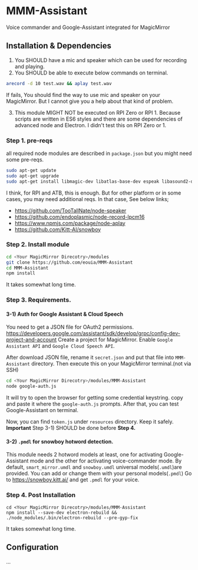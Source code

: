 # MMM-Assistant
Voice commander and Google-Assistant integrated for MagicMirror

## Installation & Dependencies
1. You SHOULD have a mic and speaker which can be used for recording and playing.
2. You SHOULD be able to execute below commands on terminal.
```sh
arecord -d 10 test.wav && aplay test.wav
```
If fails, You should find the way to use mic and speaker on your MagicMirror. But I cannot give you a help about that kind of problem.

3. This module MIGHT NOT be executed on RPI Zero or RPI 1. Because scripts are written in ES6 styles and there are some dependencies of advanced node and Electron. I didn't test this on RPI Zero or 1. 

### Step 1. pre-reqs
all required node modules are described in `package.json` but you might need some pre-reqs.
```sh
sudo apt-get update 
sudo apt-get upgrade 
sudo apt-get install libmagic-dev libatlas-base-dev espeak libasound2-dev sox libsox-fmt-all
```
I think, for RPI and ATB, this is enough. But for other platform or in some cases, you may need additional reqs.
In that case, See below links;
- https://github.com/TooTallNate/node-speaker
- https://github.com/endoplasmic/node-record-lpcm16
- https://www.npmjs.com/package/node-aplay
- https://github.com/Kitt-AI/snowboy

### Step 2. Install module
```sh
cd <Your MagicMirror Direcotry>/modules
git clone https://github.com/eouia/MMM-Assistant
cd MMM-Assistant
npm install
```
It takes somewhat long time.


### Step 3. Requirements.
#### 3-1) Auth for Google Assistant & Cloud Speech
You need to get a JSON file for OAuth2 permissions. 
https://developers.google.com/assistant/sdk/develop/grpc/config-dev-project-and-account
Create a project for MagicMirror. Enable `Google Assistant API` and `Google Cloud Speech API`.

After download JSON file, rename it `secret.json` and put that file into `MMM-Assistant` directory.
Then execute this on your MagicMirror terminal.(not via SSH)
```sh
cd <Your MagicMirror Direcotry>/modules/MMM-Assistant
node google-auth.js
```
It will try to open the browser for getting some credential keystring. copy and paste it where the `google-auth.js` prompts.
After that, you can test Google-Assistant on terminal.

Now, you can find `token.js` under `resources` directory. Keep it safely.
**Important** Step 3-1) SHOULD be done before **Step 4.**

#### 3-2) `.pmdl` for snowboy hotword detection.
This module needs 2 hotword models at least, one for activating Google-Assistant mode and the other for activating voice-commander mode. 
By default, `smart_mirror.umdl` and `snowboy.umdl` universal models(`.umdl`)are provided. You can add or change them with your personal models(`.pmdl`)
Go to https://snowboy.kitt.ai/ and get `.pmdl` for your voice.

### Step 4. Post Installation
```
cd <Your MagicMirror Direcotry>/modules/MMM-Assistant
npm install --save-dev electron-rebuild && ./node_modules/.bin/electron-rebuild --pre-gyp-fix
```
It takes somewhat long time.

## Configuration
...
